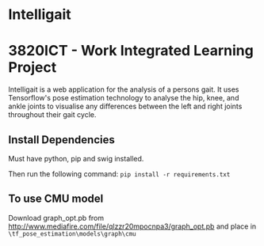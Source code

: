 # Intelligait
# 3820ICT - Work Integrated Learning Project

Intelligait is a web application for the analysis of a persons gait. It uses Tensorflow's pose estimation technology to analyse the hip, knee, and ankle joints to visualise any differences between the left and right joints throughout their gait cycle. 

## Install Dependencies

Must have python, pip and swig installed.

Then run the following command:
`pip install -r requirements.txt`

## To use CMU model

Download graph_opt.pb from http://www.mediafire.com/file/qlzzr20mpocnpa3/graph_opt.pb and place in `\tf_pose_estimation\models\graph\cmu`

